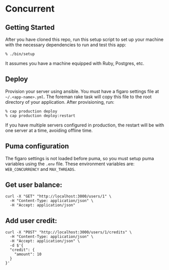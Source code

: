 # Concurrent

## Getting Started

After you have cloned this repo, run this setup script to set up your machine
with the necessary dependencies to run and test this app:

    % ./bin/setup

It assumes you have a machine equipped with Ruby, Postgres, etc.

## Deploy

Provision your server using ansible. You must have a figaro settings file at
`~/.<app-name>.yml`. The foreman rake task will copy this file to the root
directory of your application. After provisioning, run:

    % cap production deploy
    % cap production deploy:restart

If you have multiple servers configured in production, the restart will be with
one server at a time, avoiding offline time.

## Puma configuration

The figaro settings is not loaded before puma, so you must setup puma variables
using the `.env` file. These environment variables are: `WEB_CONCURRENCY` and
`MAX_THREADS`.

## Get user balance:

```
curl -X "GET" "http://localhost:3000/users/1" \
  -H "Content-Type: application/json" \
  -H "Accept: application/json"
```

## Add user credit:

```
curl -X "POST" "http://localhost:3000/users/1/credits" \
  -H "Content-Type: application/json" \
  -H "Accept: application/json" \
  -d $'{
  "credit": {
    "amount": 10
  }
}'
```
